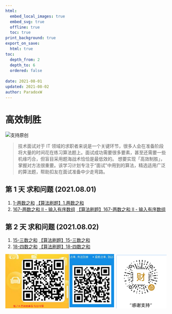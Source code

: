 ```yaml
---
html:
  embed_local_images: true
  embed_svg: true
  offline: true
  toc: true
print_background: true
export_on_save:
  html: true
toc:
  depth_from: 2
  depth_to: 6
  ordered: false

date: 2021-08-01
updated: 2021-08-02
author: ParadoxW
---
```


# 高效制胜

![支持原创](https://i.loli.net/2021/08/01/R5b9NnWQJPixuAF.png)

> 技术面试对于 IT 领域的求职者来说是一个关键环节，很多人会在准备阶段将大量的时间花在练习算法题上。面试成功需要很多要素，甚至还需要一些机缘巧合，但盲目采用题海战术恰恰是最低效的。
> 想要实现「高效制胜」，掌握对方法很重要。该学习计划专注于“面试”中用到的算法，精选适用广泛的算法题，帮助扣友在面试准备中少走弯路。

## 第 1 天 求和问题 (2021.08.01)

1. [1-两数之和](https://github.com/923132714/Leetcode/blob/main/%E9%A2%98%E5%BA%93/1-%E4%B8%A4%E6%95%B0%E4%B9%8B%E5%92%8C.md)
   [【算法刷题】1.两数之和](https://blog.csdn.net/qq923132714/article/details/119297621)
2. [167-两数之和 II - 输入有序数组](https://github.com/923132714/Leetcode/blob/main/%E9%A2%98%E5%BA%93/167-%E4%B8%A4%E6%95%B0%E4%B9%8B%E5%92%8C%20II%20-%20%E8%BE%93%E5%85%A5%E6%9C%89%E5%BA%8F%E6%95%B0%E7%BB%84.md)
   [【算法刷题】167-两数之和 II - 输入有序数组](https://blog.csdn.net/qq923132714/article/details/119297903)

## 第 2 天 求和问题 (2021.08.02)


1. [15-三数之和](https://github.com/923132714/Leetcode/blob/main/题库/15-三数之和.md)
   [【算法刷题】15-三数之和](https://blog.csdn.net/qq923132714/article/details/119322569)
2. [18-四数之和](ttps://github.com/923132714/Leetcode/blob/main/题库/18-四数之和.md)
   [【算法刷题】18-四数之和](https://blog.csdn.net/qq923132714/article/details/119322951)

![支持原创](https://raw.githubusercontent.com/923132714/Leetcode/main/%E6%94%AF%E6%8C%81/%E6%89%93%E8%B5%8F.png)
